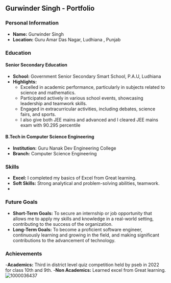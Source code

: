 
## Gurwinder Singh - Portfolio 

### Personal Information

- **Name:** Gurwinder Singh 
- **Location:** Guru Amar Das Nagar, Ludhiana , Punjab 

### Education

#### Senior Secondary Education
- **School:** Government Senior Secondary Smart School, P.A.U, Ludhiana 
- **Highlights:**
  - Excelled in academic performance, particularly in subjects related to science and mathematics.
  - Participated actively in various school events, showcasing leadership and teamwork skills.
  - Engaged in extracurricular activities, including debates, science fairs, and sports.
  - I also give both JEE mains  and advanced  and I cleared JEE mains exam with 90.295 percentile 
#### B.Tech in Computer Science Engineering
- **Institution:** Guru Nanak Dev Engineering College 
- **Branch:** Computer Science Engineering

### Skills
- **Excel:** I completed my basics of Excel from Great learning.
- **Soft Skills:** Strong analytical and problem-solving abilities, teamwork.
- 
### Future Goals
- **Short-Term Goals:** To secure an internship or job opportunity that allows me to apply my skills and knowledge in a real-world setting, contributing to the success of the organization.
- **Long-Term Goals:** To become a proficient software engineer, continuously learning and growing in the field, and making significant contributions to the advancement of technology.
### Achievements
-**Academics:** Third in district level quiz competition held by pseb in 2022 for class 10th and 9th.
-**Non Academics:** Learned excel from Great learning.
![1000036437](https://github.com/user-attachments/assets/b1832926-dbef-445d-a19d-704ad9c07c38)

